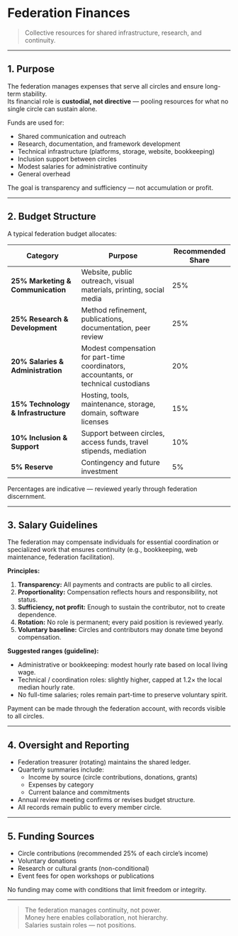 # Federation Finances  
> Collective resources for shared infrastructure, research, and continuity.

---

## 1. Purpose

The federation manages expenses that serve all circles and ensure long-term stability.  
Its financial role is **custodial, not directive** — pooling resources for what no single circle can sustain alone.

Funds are used for:
- Shared communication and outreach  
- Research, documentation, and framework development  
- Technical infrastructure (platforms, storage, website, bookkeeping)  
- Inclusion support between circles  
- Modest salaries for administrative continuity  
- General overhead  

The goal is transparency and sufficiency — not accumulation or profit.

---

## 2. Budget Structure

A typical federation budget allocates:

| Category | Purpose | Recommended Share |
|-----------|----------|-------------------|
| **25% Marketing & Communication** | Website, public outreach, visual materials, printing, social media | 25% |
| **25% Research & Development** | Method refinement, publications, documentation, peer review | 25% |
| **20% Salaries & Administration** | Modest compensation for part-time coordinators, accountants, or technical custodians | 20% |
| **15% Technology & Infrastructure** | Hosting, tools, maintenance, storage, domain, software licenses | 15% |
| **10% Inclusion & Support** | Support between circles, access funds, travel stipends, mediation | 10% |
| **5% Reserve** | Contingency and future investment | 5% |

Percentages are indicative — reviewed yearly through federation discernment.

---

## 3. Salary Guidelines

The federation may compensate individuals for essential coordination or specialized work that ensures continuity (e.g., bookkeeping, web maintenance, federation facilitation).

**Principles:**
1. **Transparency:** All payments and contracts are public to all circles.  
2. **Proportionality:** Compensation reflects hours and responsibility, not status.  
3. **Sufficiency, not profit:** Enough to sustain the contributor, not to create dependence.  
4. **Rotation:** No role is permanent; every paid position is reviewed yearly.  
5. **Voluntary baseline:** Circles and contributors may donate time beyond compensation.

**Suggested ranges (guideline):**
- Administrative or bookkeeping: modest hourly rate based on local living wage.  
- Technical / coordination roles: slightly higher, capped at 1.2× the local median hourly rate.  
- No full-time salaries; roles remain part-time to preserve voluntary spirit.

Payment can be made through the federation account, with records visible to all circles.

---

## 4. Oversight and Reporting

- Federation treasurer (rotating) maintains the shared ledger.  
- Quarterly summaries include:
  - Income by source (circle contributions, donations, grants)
  - Expenses by category
  - Current balance and commitments  
- Annual review meeting confirms or revises budget structure.  
- All records remain public to every member circle.

---

## 5. Funding Sources

- Circle contributions (recommended 25% of each circle’s income)
- Voluntary donations  
- Research or cultural grants (non-conditional)  
- Event fees for open workshops or publications  

No funding may come with conditions that limit freedom or integrity.

---

> The federation manages continuity, not power.  
> Money here enables collaboration, not hierarchy.  
> Salaries sustain roles — not positions.
